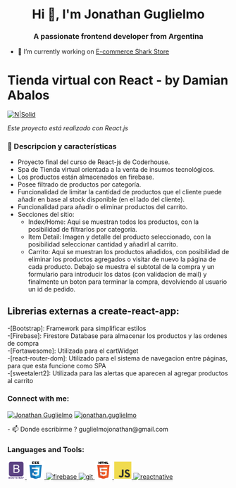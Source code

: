 <h1 align="center">Hi 👋, I'm Jonathan Guglielmo</h1>
<h3 align="center">A passionate frontend developer from Argentina</h3>

- 🔭 I’m currently working on [E-commerce Shark Store](https://wizardly-goldberg-8a57f1.netlify.app/)

# Tienda virtual con React - by Damian Abalos

[![N|Solid](https://i.ibb.co/JrQ3zBW/logo.png)](https://wizardly-goldberg-8a57f1.netlify.app/)

_Este proyecto está realizado con React.js_

### :mag_right: Descripcion y características

- Proyecto final del curso de React-js de Coderhouse.
- Spa de Tienda virtual orientada a la venta de insumos tecnológicos.
- Los productos están almacenados en firebase.
- Posee filtrado de productos por categoría.
- Funcionalidad de limitar la cantidad de productos que el cliente puede añadir en base al stock disponible (en el lado del cliente).
- Funcionalidad para añadir o eliminar productos del carrito.
- Secciones del sitio:
  - Index/Home: Aqui se muestran todos los productos, con la posibilidad de filtrarlos por categoria.
  - Item Detail: Imagen y detalle del producto seleccionado, con la posibilidad seleccionar cantidad y añadirl al carrito.
  - Carrito: Aqui se muestran los productos añadidos, con posibilidad de eliminar los productos agregados o visitar de nuevo la página de cada producto. Debajo se muestra el subtotal de la compra y un formulario para introducir los datos (con validacion de mail) y finalmente un boton para terminar la compra, devolviendo al usuario un id de pedido.


## Librerias externas a create-react-app:

-[Bootstrap]: Framework para simplificar estilos </br>
-[Firebase]: Firestore Database para almacenar los productos y las ordenes de compra</br>
-[Fortawesome]: Utilizada para el cartWidget</br>
-[react-router-dom]: Utilizado para el sistema de navegacion entre páginas, para que esta funcione como SPA</br>
-[sweetalert2]: Utilizada para las alertas que aparecen al agregar productos al carrito</br>

<h3 align="left">Connect with me:</h3>
<p align="left">
<a href="https://www.linkedin.com/in/jonathan-javier-guglielmo-2a491517a/" target="blank"><img align="center" src="https://raw.githubusercontent.com/rahuldkjain/github-profile-readme-generator/master/src/images/icons/Social/linked-in-alt.svg" alt="Jonathan Guglielmo" height="30" width="40" /></a>
<a href="https://instagram.com/jonathan.guglielmo" target="blank"><img align="center" src="https://raw.githubusercontent.com/rahuldkjain/github-profile-readme-generator/master/src/images/icons/Social/instagram.svg" alt="jonathan.guglielmo" height="30" width="40" /></a>
</p>
- 📫 Donde escribirme ? guglielmojonathan@gmail.com</p>

<h3 align="left">Languages and Tools:</h3>
<p align="left"> <a href="https://getbootstrap.com" target="_blank" rel="noreferrer"> <img src="https://raw.githubusercontent.com/devicons/devicon/master/icons/bootstrap/bootstrap-plain-wordmark.svg" alt="bootstrap" width="40" height="40"/> </a> <a href="https://www.w3schools.com/css/" target="_blank" rel="noreferrer"> <img src="https://raw.githubusercontent.com/devicons/devicon/master/icons/css3/css3-original-wordmark.svg" alt="css3" width="40" height="40"/> </a> <a href="https://firebase.google.com/" target="_blank" rel="noreferrer"> <img src="https://www.vectorlogo.zone/logos/firebase/firebase-icon.svg" alt="firebase" width="40" height="40"/> </a> <a href="https://git-scm.com/" target="_blank" rel="noreferrer"> <img src="https://www.vectorlogo.zone/logos/git-scm/git-scm-icon.svg" alt="git" width="40" height="40"/> </a> <a href="https://www.w3.org/html/" target="_blank" rel="noreferrer"> <img src="https://raw.githubusercontent.com/devicons/devicon/master/icons/html5/html5-original-wordmark.svg" alt="html5" width="40" height="40"/> </a> <a href="https://developer.mozilla.org/en-US/docs/Web/JavaScript" target="_blank" rel="noreferrer"> <img src="https://raw.githubusercontent.com/devicons/devicon/master/icons/javascript/javascript-original.svg" alt="javascript" width="40" height="40"/> </a> <a href="https://reactnative.dev/" target="_blank" rel="noreferrer"> <img src="https://reactnative.dev/img/header_logo.svg" alt="reactnative" width="40" height="40"/> </a> </p>

